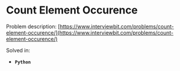 # Count Element Occurence

Problem description: [https://www.interviewbit.com/problems/count-element-occurence/](https://www.interviewbit.com/problems/count-element-occurence/)


Solved in:

 * **`Python`**
